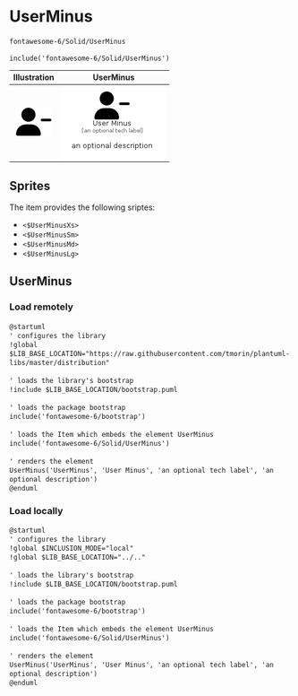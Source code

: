 # UserMinus


```text
fontawesome-6/Solid/UserMinus
```

```text
include('fontawesome-6/Solid/UserMinus')
```



| Illustration | UserMinus |
| :---: | :---: |
| ![illustration for Illustration](../../fontawesome-6/Solid/UserMinus.png) | ![illustration for UserMinus](../../fontawesome-6/Solid/UserMinus.Local.png) |



## Sprites
The item provides the following sriptes:

- `<$UserMinusXs>`
- `<$UserMinusSm>`
- `<$UserMinusMd>`
- `<$UserMinusLg>`





## UserMinus

### Load remotely
```plantuml
@startuml
' configures the library
!global $LIB_BASE_LOCATION="https://raw.githubusercontent.com/tmorin/plantuml-libs/master/distribution"

' loads the library's bootstrap
!include $LIB_BASE_LOCATION/bootstrap.puml

' loads the package bootstrap
include('fontawesome-6/bootstrap')

' loads the Item which embeds the element UserMinus
include('fontawesome-6/Solid/UserMinus')

' renders the element
UserMinus('UserMinus', 'User Minus', 'an optional tech label', 'an optional description')
@enduml
```

### Load locally
```plantuml
@startuml
' configures the library
!global $INCLUSION_MODE="local"
!global $LIB_BASE_LOCATION="../.."

' loads the library's bootstrap
!include $LIB_BASE_LOCATION/bootstrap.puml

' loads the package bootstrap
include('fontawesome-6/bootstrap')

' loads the Item which embeds the element UserMinus
include('fontawesome-6/Solid/UserMinus')

' renders the element
UserMinus('UserMinus', 'User Minus', 'an optional tech label', 'an optional description')
@enduml
```

